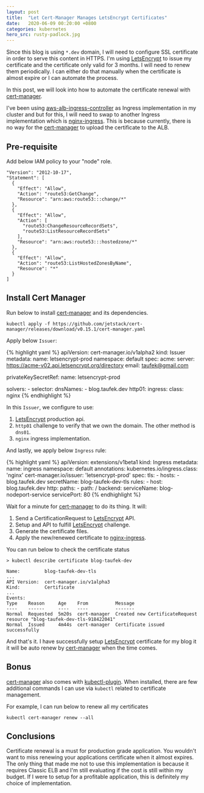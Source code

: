 ```yaml
---
layout: post
title:  "Let Cert-Manager Manages LetsEncrypt Certificates"
date:   2020-06-09 00:20:00 +0800
categories: kubernetes
hero_src: rusty-padlock.jpg
---
```


Since this blog is using `*.dev` domain, I will need to configure SSL
certificate in order to serve this content in HTTPS. I'm using [LetsEncrypt] to
issue my certificate and the certificate only valid for 3 months. I will need
to renew them periodically. I can either do that manually when the certificate
is almost expire or I can automate the process.

In this post, we will look into how to automate the certificate renewal with [cert-manager].

I've been using [aws-alb-ingress-controller] as Ingress implementation in my
cluster and but for this, I will need to swap to another Ingress implementation
which is [nginx-ingress]. This is because currently, there is no way for the
[cert-manager] to upload the certificate to the ALB.

## Pre-requisite

Add below IAM policy to your "node" role.

```
"Version": "2012-10-17",
"Statement": [
  {
    "Effect": "Allow",
    "Action": "route53:GetChange",
    "Resource": "arn:aws:route53:::change/*"
  },
  {
    "Effect": "Allow",
    "Action": [
      "route53:ChangeResourceRecordSets",
      "route53:ListResourceRecordSets"
    ],
    "Resource": "arn:aws:route53:::hostedzone/*"
  },
  {
    "Effect": "Allow",
    "Action": "route53:ListHostedZonesByName",
    "Resource": "*"
  }
]
```

## Install Cert Manager

Run below to install [cert-manager] and its dependencies.

```
kubectl apply -f https://github.com/jetstack/cert-manager/releases/download/v0.15.1/cert-manager.yaml
```

Apply below `Issuer`:

{% highlight yaml %}
apiVersion: cert-manager.io/v1alpha2
kind: Issuer
metadata:
  name: letsencrypt-prod
  namespace: default
spec:
  acme:
  server: https://acme-v02.api.letsencrypt.org/directory
  email: taufek@gmail.com

  privateKeySecretRef:
    name: letsencrypt-prod

  solvers:
      - selector:
      dnsNames:
          - blog.taufek.dev
          http01:
            ingress:
              class: nginx
{% endhighlight %}

In this `Issuer`, we configure to use:
1. [LetsEncrypt] production api.
2. `http01` challenge to verify that we own the domain. The other method is `dns01`.
3. `nginx` ingress implementation.

And lastly, we apply below `Ingress` rule:

{% highlight yaml %}
apiVersion: extensions/v1beta1
kind: Ingress
metadata:
  name: ingress
  namespace: default
  annotations:
    kubernetes.io/ingress.class: 'nginx'
    cert-manager.io/issuer: 'letsencrypt-prod'
  spec:
    tls:
      - hosts:
        - blog.taufek.dev
        secretName: blog-taufek-dev-tls
    rules:
      - host: blog.taufek.dev
          http:
          paths:
           - path: /
               backend:
                 serviceName: blog-nodeport-service
                 servicePort: 80
{% endhighlight %}

Wait for a minute for [cert-manager] to do its thing. It will:
1. Send a CertificationRequest to [LetsEncrypt] API.
2. Setup and API to fulfill [LetsEncrypt] challenge.
3. Generate the certificate files.
4. Apply the new/renewed certificate to [nginx-ingress].

You can run below to check the certificate status

```
> kubectl describe certificate blog-taufek-dev

Name:         blog-taufek-dev-tls
...
API Version:  cert-manager.io/v1alpha3
Kind:         Certificate
...
Events:
Type    Reason     Age    From          Message
----    ------     ----   ----          -------
Normal  Requested  5m20s  cert-manager  Created new CertificateRequest resource "blog-taufek-dev-tls-918422041"
Normal  Issued     4m44s  cert-manager  Certificate issued successfully
```

And that's it. I have successfully setup [LetsEncrypt] certificate for my blog it it will be auto renew by [cert-manager] when the time comes.

## Bonus

[cert-manager] also comes with [kubectl-plugin]. When installed, there are few additional commands I can use via `kubectl` related to certificate management.

For example, I can run below to renew all my certificates
```
kubectl cert-manager renew --all
```

## Conclusions

Certificate renewal is a must for production grade application. You wouldn't
want to miss renewing your applications certificate when it almost expires. The
only thing that made me not to use this implementation is because it requires
Classic ELB and I'm still evaluating if the cost is still within my budget. If
I were to setup for a profitable application, this is definitely my choice of
implementation.

[aws-alb-ingress-controller]: https://github.com/kubernetes-sigs/aws-alb-ingress-controller
[nginx-ingress]: https://github.com/kubernetes-sigs/aws-alb-ingress-controller
[cert-manager]: https://cert-manager.io/docs/
[LetsEncrypt]: https://letsencrypt.org/
[kubectl-plugin]: https://cert-manager.io/docs/usage/kubectl-plugin/
